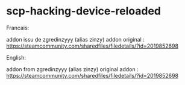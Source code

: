 # scp-hacking-device-reloaded

Francais:

addon issu de zgredinzyyy (alias zinzy)
addon original : https://steamcommunity.com/sharedfiles/filedetails/?id=2019852698

English:

addon from zgredinzyyy (alias zinzy)
original addon : https://steamcommunity.com/sharedfiles/filedetails/?id=2019852698
